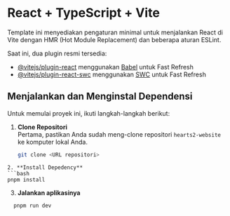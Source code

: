 # React + TypeScript + Vite

Template ini menyediakan pengaturan minimal untuk menjalankan React di Vite dengan HMR (Hot Module Replacement) dan beberapa aturan ESLint.

Saat ini, dua plugin resmi tersedia:

- [@vitejs/plugin-react](https://github.com/vitejs/vite-plugin-react/blob/main/packages/plugin-react/README.md) menggunakan [Babel](https://babeljs.io/) untuk Fast Refresh
- [@vitejs/plugin-react-swc](https://github.com/vitejs/vite-plugin-react-swc) menggunakan [SWC](https://swc.rs/) untuk Fast Refresh

## Menjalankan dan Menginstal Dependensi

Untuk memulai proyek ini, ikuti langkah-langkah berikut:

1. **Clone Repositori**  
   Pertama, pastikan Anda sudah meng-clone repositori `hearts2-website` ke komputer lokal Anda.
   ```bash
   git clone <URL repositori>
  ```
2. **Install Depedency**
  ```bash
  pnpm install
  ```
3. **Jalankan aplikasinya**
  ```bash
    pnpm run dev
  ```